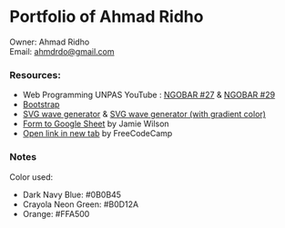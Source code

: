# Portfolio of Ahmad Ridho

Owner: Ahmad Ridho<br/>
Email: ahmdrdo@gmail.com

### Resources:

- Web Programming UNPAS YouTube : [NGOBAR #27](https://www.youtube.com/watch?v=LkR-9Z1sle8) & [NGOBAR #29](https://www.youtube.com/watch?v=2XosKncBoQ4)
- [Bootstrap](https://getbootstrap.com)
- [SVG wave generator](https://getwaves.io) & [SVG wave generator (with gradient color)](https://svgwave.in/)
- [Form to Google Sheet](https://github.com/jamiewilson/form-to-google-sheets) by Jamie Wilson
- [Open link in new tab](https://www.freecodecamp.org/news/how-to-use-html-to-open-link-in-new-tab/) by FreeCodeCamp

### Notes

Color used:

- Dark Navy Blue: #0B0B45
- Crayola Neon Green: #B0D12A
- Orange: #FFA500
